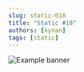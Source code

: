 ```yaml
---
slug: static-018
title: "Static #18"
authors: [kynan]
tags: [static]
---
```


![Example banner](/img/stories/static_new/018.png)
